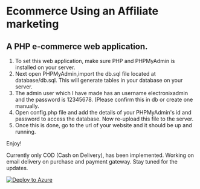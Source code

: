 # Ecommerce Using an Affiliate marketing

## A PHP e-commerce web application.

1. To set this web application, make sure PHP and PHPMyAdmin is installed on your server.
2. Next open PHPMyAdmin,import the db.sql file located at database/db.sql. This will generate tables in your database on your server.
3. The admin user which I have made has an username electronixadmin and the password is 12345678. (Please confirm this in db or create one manually.
4. Open config.php file and add the details of your PHPMyAdmin's id and password to access the database. Now re-upload this file to the server.
5. Once this is done, go to the url of your website and it should be up and running.

Enjoy!

Currently only COD (Cash on Delivery), has been implemented. Working on email delivery on purchase and payment gateway. Stay tuned for the updates.

[![Deploy to Azure](http://azuredeploy.net/deploybutton.png)](https://azuredeploy.net/)
